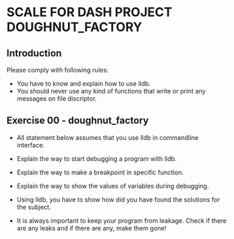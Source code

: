 # SCALE FOR DASH PROJECT DOUGHNUT_FACTORY

## Introduction
Please comply with following rules:

- You have to know and explain how to use lldb.
- You should never use any kind of functions that write or print any messages on file discriptor.

## Exercise 00 - doughnut_factory
- All statement below assumes that you use lldb in commandline interface.
- Explain the way to start debugging a program with lldb.
- Explain the way to make a breakpoint in specific function.
- Explain the way to show the values of variables during debugging.
- Using lldb, you have to show how did you have found the solutions for the subject.

- It is always important to keep your program from leakage. Check if there are any leaks and if there are any, make them gone!
